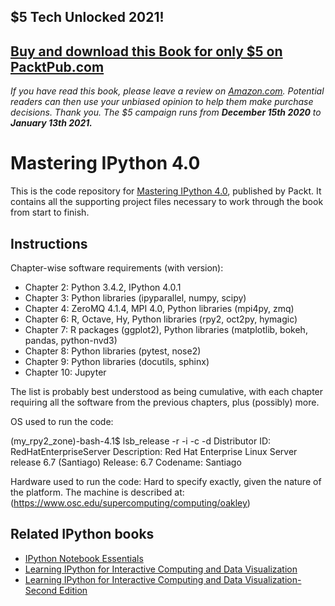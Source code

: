 ## $5 Tech Unlocked 2021!
[Buy and download this Book for only $5 on PacktPub.com](https://www.packtpub.com/product/mastering-ipython-4-0/9781785888410)
-----
*If you have read this book, please leave a review on [Amazon.com](https://www.amazon.com/gp/product/1785888412).     Potential readers can then use your unbiased opinion to help them make purchase decisions. Thank you. The $5 campaign         runs from __December 15th 2020__ to __January 13th 2021.__*

# Mastering IPython 4.0

This is the code repository for [Mastering IPython 4.0](https://www.packtpub.com/big-data-and-business-intelligence/mastering-ipython-40?utm_source=github&utm_medium=repository&utm_campaign=9781785888410), published by Packt. It contains all the supporting project files necessary to work through the book from start to finish.

## Instructions
Chapter-wise software requirements (with version):

* Chapter 2: Python 3.4.2, IPython 4.0.1
* Chapter 3: Python libraries (ipyparallel, numpy, scipy)
* Chapter 4: ZeroMQ 4.1.4, MPI 4.0, Python libraries (mpi4py, zmq)
* Chapter 6: R, Octave, Hy, Python libraries (rpy2, oct2py, hymagic)
* Chapter 7: R packages (ggplot2), Python libraries (matplotlib, bokeh, pandas, python-nvd3)
* Chapter 8: Python libraries (pytest, nose2)
* Chapter 9: Python libraries (docutils, sphinx)
* Chapter 10: Jupyter

The list is probably best understood as being cumulative, with each chapter requiring all the software from the previous chapters, plus (possibly) more.

OS used to run the code:

(my_rpy2_zone)-bash-4.1$ lsb_release -r -i -c -d
Distributor ID: RedHatEnterpriseServer
Description:    Red Hat Enterprise Linux Server release 6.7 (Santiago)
Release:        6.7
Codename:       Santiago

Hardware used to run the code: 
Hard to specify exactly, given the nature of the platform.  The machine is described at: (https://www.osc.edu/supercomputing/computing/oakley)

## Related IPython books

* [IPython Notebook Essentials](https://www.packtpub.com/big-data-and-business-intelligence/ipython-notebook-essentials?utm_source=github&utm_medium=repository&utm_campaign=9781783988341)
* [Learning IPython for Interactive Computing and Data Visualization](https://www.packtpub.com/big-data-and-business-intelligence/learning-ipython-interactive-computing-and-data-visualization?utm_source=github&utm_medium=repository&utm_campaign=9781782169932)
* [Learning IPython for Interactive Computing and Data Visualization-Second Edition](https://www.packtpub.com/big-data-and-business-intelligence/learning-ipython-interactive-computing-and-data-visualization-sec?utm_source=github&utm_medium=repository&utm_campaign=9781783986989)


